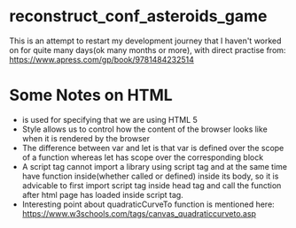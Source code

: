 # reconstruct_conf_asteroids_game
This is an attempt to restart my development journey that I haven't worked on for quite many days(ok many months or more), with direct practise from:  https://www.apress.com/gp/book/9781484232514


# Some Notes on HTML

* <!doctype html> is used for specifying that we are using HTML 5
* Style allows us to control how the content of the browser looks like when it is rendered by the browser
* The difference between var and let is that var is defined over the scope of a function whereas let has scope over the corresponding block
* A script tag cannot import a library using script tag and at the same time have function inside(whether called or defined) inside its body, so it is advicable to first import script tag inside head tag and call the function after html page has loaded inside script tag.
* Interesting point about quadraticCurveTo function is mentioned here: https://www.w3schools.com/tags/canvas_quadraticcurveto.asp
